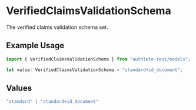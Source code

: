 # VerifiedClaimsValidationSchema

The verified claims validation schema set.


## Example Usage

```typescript
import { VerifiedClaimsValidationSchema } from "authlete-test/models";

let value: VerifiedClaimsValidationSchema = "standard+id_document";
```

## Values

```typescript
"standard" | "standard+id_document"
```